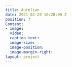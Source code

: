 ```yaml
---
title: Aurelian
date: 2021-02-20 10:28:00 Z
position: 7
Content:
- image: 
  video: 
  caption-text: 
  image-size: 
  image-position: 
  image-margin-right: 
layout: project
---
```


